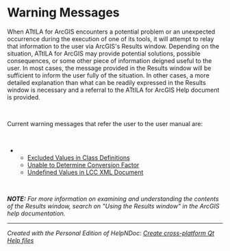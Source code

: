 # Warning Messages

When ATtILA for ArcGIS encounters a potential problem or an unexpected occurrence during the execution of one of its tools, it will attempt to relay that information to the user via ArcGIS's Results window. Depending on the situation, ATtILA for ArcGIS may provide potential solutions, possible consequences, or some other piece of information deigned useful to the user. In most cases, the message provided in the Results window will be sufficient to inform the user fully of the situation. In other cases, a more detailed explanation than what can be readily expressed in the Results window is necessary and a referral to the ATtILA for ArcGIS Help document is provided.

&nbsp;

Current warning messages that refer the user to the user manual are:

&nbsp;

* &nbsp;
  * [Excluded Values in Class Definitions](<ExcludedValuesinClassDefinitions.md>)
  * [Unable to Determine Conversion Factor](<UnabletoDetermineConversionFacto.md>)
  * [Undefined Values in LCC XML Document](<UndefinedValuesinLCCXMLDocument.md>)

&nbsp;

***NOTE:** For more information on examining and understanding the contents of the Results window, search on "Using the Results window" in the ArcGIS help documentation.*

***
_Created with the Personal Edition of HelpNDoc: [Create cross-platform Qt Help files](<https://www.helpndoc.com/feature-tour/create-help-files-for-the-qt-help-framework>)_

